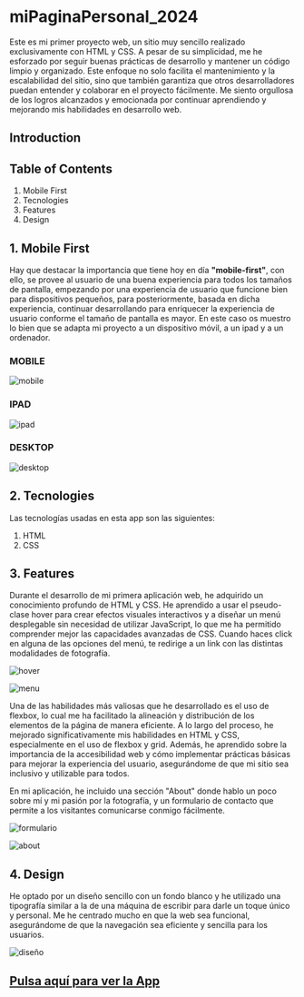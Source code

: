# miPaginaPersonal_2024

Este es mi primer proyecto web, un sitio muy sencillo realizado exclusivamente con HTML y CSS. A pesar de su simplicidad, me he esforzado por seguir buenas prácticas de desarrollo y mantener un código limpio y organizado. Este enfoque no solo facilita el mantenimiento y la escalabilidad del sitio, sino que también garantiza que otros desarrolladores puedan entender y colaborar en el proyecto fácilmente. Me siento orgullosa de los logros alcanzados y emocionada por continuar aprendiendo y mejorando mis habilidades en desarrollo web.

## Introduction


## Table of Contents
1. Mobile First
2. Tecnologies
3. Features
4. Design

## 1. Mobile First

Hay que destacar la importancia que tiene hoy en día **"mobile-first"**, con ello, se provee al usuario de una buena experiencia para todos los tamaños de pantalla, empezando por una experiencia de usuario que funcione bien para dispositivos pequeños, para posteriormente, basada en dicha experiencia, continuar desarrollando para enriquecer la experiencia de usuario conforme el tamaño de pantalla es mayor. En este caso os muestro lo bien que se adapta mi proyecto a un dispositivo móvil, a un ipad y a un ordenador.

### MOBILE

![mobile](https://github.com/Gemagit/miPaginaPersonal_2024/assets/143506667/4bffafdb-9e59-4357-91e8-75a359055177)


### IPAD

![ipad](https://github.com/Gemagit/miPaginaPersonal_2024/assets/143506667/7268574b-0887-4939-a1ab-71ae01ee3293)

### DESKTOP

![desktop](https://github.com/Gemagit/miPaginaPersonal_2024/assets/143506667/c4652739-7ae0-40b6-bfb3-3677f337051a)

## 2. Tecnologies

Las tecnologías usadas en esta app son las siguientes:

1. HTML
2. CSS


## 3. Features

Durante el desarrollo de mi primera aplicación web, he adquirido un conocimiento profundo de HTML y CSS. He aprendido a usar el pseudo-clase hover para crear efectos visuales interactivos y a diseñar un menú desplegable sin necesidad de utilizar JavaScript, lo que me ha permitido comprender mejor las capacidades avanzadas de CSS. Cuando haces click en alguna de las opciones del menú, te redirige a un link con las distintas modalidades de fotografía.

![hover](https://github.com/Gemagit/miPaginaPersonal_2024/assets/143506667/8dd9feca-7b32-406f-8b54-2dd0f917edf8)

![menu](https://github.com/Gemagit/miPaginaPersonal_2024/assets/143506667/e9066d9f-042a-4dfb-bb1b-fa23c177398c)

Una de las habilidades más valiosas que he desarrollado es el uso de flexbox, lo cual me ha facilitado la alineación y distribución de los elementos de la página de manera eficiente. A lo largo del proceso, he mejorado significativamente mis habilidades en HTML y CSS, especialmente en el uso de flexbox y grid. Además, he aprendido sobre la importancia de la accesibilidad web y cómo implementar prácticas básicas para mejorar la experiencia del usuario, asegurándome de que mi sitio sea inclusivo y utilizable para todos.

En mi aplicación, he incluido una sección "About" donde hablo un poco sobre mí y mi pasión por la fotografía, y un formulario de contacto que permite a los visitantes comunicarse conmigo fácilmente.

![formulario](https://github.com/Gemagit/miPaginaPersonal_2024/assets/143506667/6a2ae525-7bd9-4a29-bdac-a8e7c93e2a3b)

![about](https://github.com/Gemagit/miPaginaPersonal_2024/assets/143506667/90784702-a530-4570-b691-8363b5ee8128)


## 4. Design

He optado por un diseño sencillo con un fondo blanco y he utilizado una tipografía similar a la de una máquina de escribir para darle un toque único y personal. Me he centrado mucho en que la web sea funcional, asegurándome de que la navegación sea eficiente y sencilla para los usuarios.

![diseño](https://github.com/Gemagit/miPaginaPersonal_2024/assets/143506667/bbae0f94-7bcc-4dac-a3fb-67310f885873)

## [Pulsa aquí para ver la App]([https://gemagit.github.io/quiz2.0/](https://gemagit.github.io/miPaginaPersonal_2024/))
